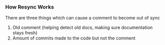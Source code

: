 ### How Resync Works

There are three things which can cause a comment to become out of sync

1. Old comment (helping detect old docs, making sure documentation stays fresh)
2. Amount of commits made to the code but not the comment
